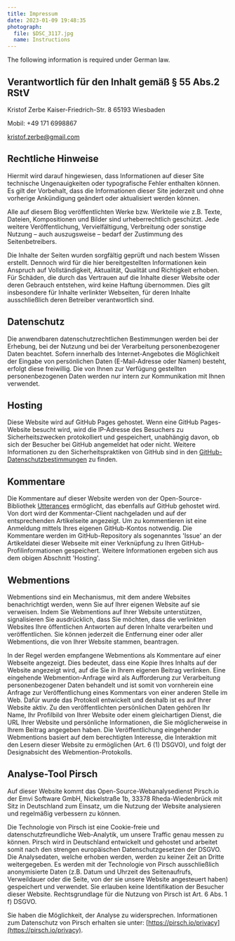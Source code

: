 ```yaml
---
title: Impressum
date: 2023-01-09 19:48:35
photograph: 
  file: $DSC_3117.jpg
  name: Instructions
---
```


The following information is required under German law.

<section>

# Verantwortlich für den Inhalt gemäß § 55 Abs.2 RStV

Kristof Zerbe
Kaiser-Friedrich-Str. 8
65193 Wiesbaden

Mobil: +49 171 6998867

kristof.zerbe@gmail.com
</section>

<section>

# Rechtliche Hinweise

Hiermit wird darauf hingewiesen, dass Informationen auf dieser Site technische Ungenauigkeiten oder typografische Fehler enthalten können. Es gilt der Vorbehalt, dass die Informationen dieser Site jederzeit und ohne vorherige Ankündigung geändert oder aktualisiert werden können.

Alle auf diesem Blog veröffentlichten Werke bzw. Werkteile wie z.B. Texte, Dateien, Kompositionen und Bilder sind urheberrechtlich geschützt. Jede weitere Veröffentlichung, Vervielfältigung, Verbreitung oder sonstige Nutzung – auch auszugsweise – bedarf der Zustimmung des Seitenbetreibers.

Die Inhalte der Seiten wurden sorgfältig geprüft und nach bestem Wissen erstellt. Dennoch wird für die hier bereitgestellten Informationen kein Anspruch auf Vollständigkeit, Aktualität, Qualität und Richtigkeit erhoben. Für Schäden, die durch das Vertrauen auf die Inhalte dieser Website oder deren Gebrauch entstehen, wird keine Haftung übernommen. Dies gilt insbesondere für Inhalte verlinkter Webseiten, für deren Inhalte ausschließlich deren Betreiber verantwortlich sind.

</section>

<section>

# Datenschutz

Die anwendbaren datenschutzrechtlichen Bestimmungen werden bei der Erhebung, bei der Nutzung und bei der Verarbeitung personenbezogener Daten beachtet. Sofern innerhalb des Internet-Angebotes die Möglichkeit der Eingabe von persönlichen Daten (E-Mail-Adresse oder Namen) besteht, erfolgt diese freiwillig. Die von Ihnen zur Verfügung gestellten personenbezogenen Daten werden nur intern zur Kommunikation mit Ihnen verwendet.

## Hosting

Diese Website wird auf GitHub Pages gehostet. Wenn eine GitHub Pages-Website besucht wird, wird die IP-Adresse des Besuchers zu Sicherheitszwecken protokolliert und gespeichert, unabhängig davon, ob sich der Besucher bei GitHub angemeldet hat oder nicht. Weitere Informationen zu den Sicherheitspraktiken von GitHub sind in den  [GitHub-Datenschutzbestimmungen](https://docs.github.com/de/site-policy/privacy-policies/github-privacy-statement) zu finden.

## Kommentare

Die Kommentare auf dieser Website werden von der Open-Source-Bibliothek [Utterances](https://utteranc.es/) ermöglicht, das ebenfalls auf GitHub gehostet wird. Von dort wird der Kommentar-Client nachgeladen und auf der entsprechenden Artikelseite angezeigt. Um zu kommentieren ist eine Anmeldung mittels Ihres eigenen GitHub-Kontos notwendig. Die Kommentare werden im GitHub-Repository als sogenanntes 'Issue' an der Artikeldatei dieser Webseite mit einer Verknüpfung zu Ihren GitHub-Profilinformationen gespeichert. Weitere Informationen ergeben sich aus dem obigen Abschnitt 'Hosting'.

## Webmentions

Webmentions sind ein Mechanismus, mit dem andere Websites benachrichtigt werden, wenn Sie auf Ihrer eigenen Website auf sie verweisen. Indem Sie Webmentions auf Ihrer Website unterstützen, signalisieren Sie ausdrücklich, dass Sie möchten, dass die verlinkten Websites Ihre öffentlichen Antworten auf deren Inhalte verarbeiten und veröffentlichen. Sie können jederzeit die Entfernung einer oder aller Webmentions, die von Ihrer Website stammen, beantragen.

In der Regel werden empfangene Webmentions als Kommentare auf einer Webseite angezeigt. Dies bedeutet, dass eine Kopie Ihres Inhalts auf der Website angezeigt wird, auf die Sie in Ihrem eigenen Beitrag verlinken. Eine eingehende Webmention-Anfrage wird als Aufforderung zur Verarbeitung personenbezogener Daten behandelt und ist somit von vornherein eine Anfrage zur Veröffentlichung eines Kommentars von einer anderen Stelle im Web. Dafür wurde das Protokoll entwickelt und deshalb ist es auf Ihrer Website aktiv. Zu den veröffentlichten persönlichen Daten gehören Ihr Name, Ihr Profilbild von Ihrer Website oder einem gleichartigen Dienst, die URL Ihrer Website und persönliche Informationen, die Sie möglicherweise in Ihrem Beitrag angegeben haben. Die Veröffentlichung eingehender Webmentions basiert auf dem berechtigten Interesse, die Interaktion mit den Lesern dieser Website zu ermöglichen (Art. 6 (1) DSGVO), und folgt der Designabsicht des Webmention-Protokolls.

## Analyse-Tool Pirsch

Auf dieser Website kommt das Open-Source-Webanalysedienst Pirsch.io der Emvi Software GmbH, Nickelstraße 1b, 33378 Rheda-Wiedenbrück mit Sitz in Deutschland zum Einsatz, um die Nutzung der Website analysieren und regelmäßig verbessern zu können.

Die Technologie von Pirsch ist eine Cookie-freie und datenschutzfreundliche Web-Analytik, um unsere Traffic genau messen zu können. Pirsch wird in Deutschland entwickelt und gehostet und arbeitet somit nach den strengen europäischen Datenschutzgesetzen der DSGVO. Die Analysedaten, welche erhoben werden, werden zu keiner Zeit an Dritte weitergegeben. Es werden mit der Technologie von Pirsch ausschließlich anonymisierte Daten (z.B. Datum und Uhrzeit des Seitenaufrufs, Verweildauer oder die Seite, von der sie unsere Website angesteuert haben) gespeichert und verwendet. Sie erlauben keine Identifikation der Besucher dieser Website. Rechtsgrundlage für die Nutzung von Pirsch ist Art. 6 Abs. 1 f) DSGVO.

Sie haben die Möglichkeit, der Analyse zu widersprechen. Informationen zum Datenschutz von Pirsch erhalten sie unter: [https://pirsch.io/privacy](https://pirsch.io/privacy).

</section>
